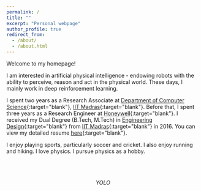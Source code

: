 ```yaml
---
permalink: /
title: ""
excerpt: "Personal webpage"
author_profile: true
redirect_from: 
  - /about/
  - /about.html
---
```

Welcome to my homepage!

I am interested in artificial physical intelligence - endowing robots with the ability to perceive, reason and act in the physical world. These days, I mainly work in deep reinforcement learning.

I spent two years as a Research Associate at [Department of Computer Science](https://cse.iitm.ac.in/){:target="blank"}, [IIT Madras](https://www.iitm.ac.in/){:target="blank"}. Before that, I spent three years as a Research Engineer at [Honeywell](https://www.honeywell.com){:target="blank"}. I received my Dual Degree (B.Tech, M.Tech) in [Engineering Design](https://ed.iitm.ac.in){:target="blank"} from [IIT Madras](https://www.iitm.ac.in/){:target="blank"} in 2016. You can view my detailed resume [here](https://adi3e08.github.io/files/resume.pdf){:target="blank"}.

I enjoy playing sports, particularly soccer and cricket. I also enjoy running and hiking. I love physics. I pursue physics as a hobby.

<p align="center">
<br>
<br>
<br>
<em>YOLO</em>
<br>
</p>
